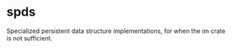# spds

Specialized persistent data structure implementations, for when the im crate is not sufficient.
